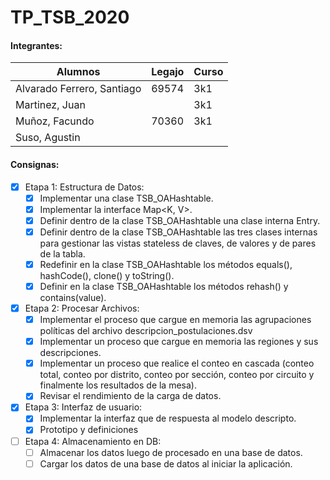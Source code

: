 # TP_TSB_2020

#### Integrantes:
Alumnos | Legajo | Curso
------- | ------ | -----
Alvarado Ferrero, Santiago| 69574 | 3k1
Martinez, Juan |  | 3k1
Muñoz, Facundo| 70360 | 3k1
Suso, Agustin|  | 

#### Consignas:
 - [x] Etapa 1: Estructura de Datos:
    - [x]  Implementar una clase TSB_OAHashtable.
    - [x]  Implementar la interface Map<K, V>.
    - [x]  Definir dentro de la clase TSB_OAHashtable una clase interna Entry.
    - [x]  Definir dentro de la clase TSB_OAHashtable las tres clases internas para gestionar
           las vistas stateless de claves, de valores y de pares de la tabla.
    - [x]  Redefinir en la clase TSB_OAHashtable los métodos equals(), hashCode(), clone()
           y toString().
    - [x]  Definir en la clase TSB_OAHashtable los métodos rehash() y contains(value).
    
 - [x] Etapa 2: Procesar Archivos:
    - [x] Implementar el proceso que cargue en memoria las agrupaciones políticas del archivo
           descripcion_postulaciones.dsv
    - [x] Implementar un proceso que cargue en memoria las regiones y sus descripciones.
    - [x] Implementar un proceso que realice el conteo en cascada (conteo total, conteo por distrito,
          conteo por sección, conteo por circuito y finalmente los resultados de la mesa).
    - [x] Revisar el rendimiento de la carga de datos.
 - [x] Etapa 3: Interfaz de usuario:
    - [x] Implementar la interfaz que de respuesta al modelo descripto.
    - [x] Prototipo y definiciones
 - [ ] Etapa 4: Almacenamiento en DB:
    - [ ] Almacenar los datos luego de procesado en una base de datos.
    - [ ] Cargar los datos de una base de datos al iniciar la aplicación.
